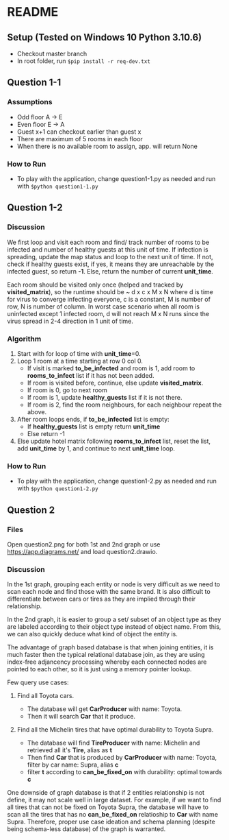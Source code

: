 # README

## Setup (Tested on Windows 10 Python 3.10.6)

- Checkout master branch
- In root folder, run ```$pip install -r req-dev.txt```


## Question 1-1

### Assumptions

- Odd floor A -> E
- Even floor E -> A
- Guest x+1 can checkout earlier than guest x
- There are maximum of 5 rooms in each floor
- When there is no available room to assign, app. will return None


### How to Run

- To play with the application, change question1-1.py as needed and run with ```$python question1-1.py```

## Question 1-2

### Discussion

We first loop and visit each room and find/ track number of rooms to be infected and number of healthy guests at this unit of time. If infection is spreading, update the map status and loop to the next unit of time. If not, check if healthy guests exist, if yes, it means they are unreachable by the infected guest, so return **-1**. Else, return the number of current **unit_time**.

Each room should be visited only once (helped and tracked by **visited_matrix**), so the runtime should be ~ d x c x M x N where d is time for virus to converge infecting everyone, c is a constant, M is number of row, N is number of column. In worst case scenario when all room is uninfected except 1 infected room, d will not reach M x N runs since the virus spread in 2-4 direction in 1 unit of time.

### Algorithm

1. Start with for loop of time with **unit_time**=0. 
2. Loop 1 room at a time starting at row 0 col 0.
    - If visit is marked **to_be_infected** and room is 1, add room to **rooms_to_infect** list if it has not been added.
    - If room is visited before, continue, else update **visited_matrix**. 
    - If room is 0, go to next room
    - If room is 1, update **healthy_guests** list if it is not there.
    - If room is 2, find the room neighbours, for each neighbour repeat the above.
3. After room loops ends, if **to_be_infected** list is empty:
    - If **healthy_guests** list is empty return **unit_time**
    - Else return -1
8. Else update hotel matrix following **rooms_to_infect** list, reset the list, add **unit_time** by 1, and continue to next **unit_time** loop. 

### How to Run

- To play with the application, change question1-2.py as needed and run with ```$python question1-2.py```

## Question 2

### Files

Open question2.png for both 1st and 2nd graph or use https://app.diagrams.net/ and load question2.drawio.

### Discussion

In the 1st graph, grouping each entity or node is very difficult as we need to scan each node and find those with the same brand. It is also difficult to differentiate between cars or tires as they are implied through their relationship. 

In the 2nd graph, it is easier to group a set/ subset of an object type as they are labeled according to their object type instead of object name. From this, we can also quickly deduce what kind of object the entity is.

The advantage of graph based database is that when joining entities, it is much faster then the typical relational database join, as they are using index-free adjancency processing whereby each connected nodes are pointed to each other, so it is just using a memory pointer lookup.

Few query use cases:

1. Find all Toyota cars.
    - The database will get **CarProducer** with name: Toyota.
    - Then it will search **Car** that it produce.

2. Find all the Michelin tires that have optimal durability to Toyota Supra.
    - The database will find **TireProducer** with name: Michelin and retrieved all it's **Tire**, alias as **t**
    - Then find **Car** that is produced by **CarProducer** with name: Toyota, filter by car name: Supra, alias **c**
    - filter **t** according to **can_be_fixed_on** with durability: optimal towards **c**

One downside of graph database is that if 2 entities relationship is not define, it may not scale well in large dataset. For example, if we want to find all tires that can not be fixed on Toyota Supra, the database will have to scan all the tires that has no **can_be_fixed_on** relatioship to **Car** with name Supra. Therefore, proper use case ideation and schema planning (despite being schema-less database) of the graph is warranted.
